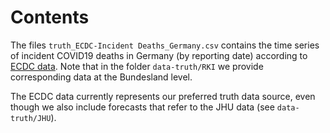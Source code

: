# Contents

The files `truth_ECDC-Incident Deaths_Germany.csv` contains the time series of incident COVID19 deaths in Germany (by reporting date) according to [ECDC data](https://www.ecdc.europa.eu/en/publications-data/download-todays-data-geographic-distribution-covid-19-cases-worldwide). Note that in the folder `data-truth/RKI` we provide corresponding data at the Bundesland level.

The ECDC data currently represents our preferred truth data source, even though we also include forecasts that refer to the JHU data (see `data-truth/JHU`).
